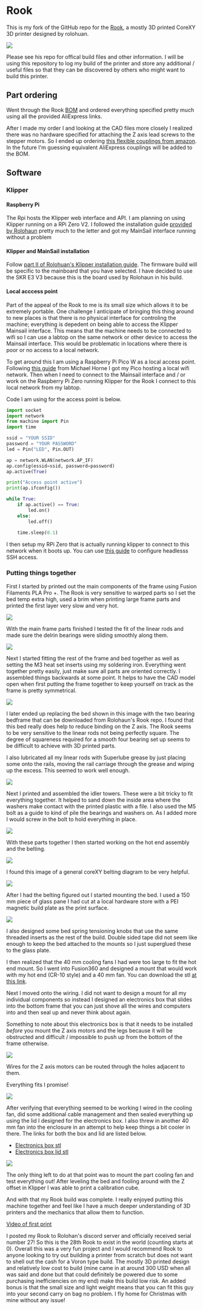 # Rook

This is my fork of the GitHub repo for the [Rook](https://github.com/rolohaun/Rook), a mostly 3D printed CoreXY 3D printer designed
by rolohuan. 

![](Build_Photos/rook.png)

Please see his repo for offical build files and other information. I will be using this repository to
log my build of the printer and store any additional / useful files so that they
can be discovered by others who might want to build this printer.

## Part ordering

Went through the Rook [BOM](https://docs.google.com/spreadsheets/d/1oHDEvndkkvPFOBis4atrHRHK_DMTvttFUFWDg2He6To/edit#gid=0) and
ordered everything specified pretty much using all the provided AliExpress links. 

After I made my order I and looking at the CAD files more closely I realized there was no
hardware specified for attaching the Z axis lead screws to the stepper motors. So I
ended up ordering [this flexible couplings from amazon](https://www.amazon.com/AFUNTA-Flexible-Couplings-Compatible-Machines/dp/B07JL1QYLS/ref=sr_1_4?crid=4MQ82V5BYPGQ&keywords=flexible+couplings+5mm+to+8mm&qid=1670003750&s=industrial&sprefix=Flexible+Couplings+%2Cindustrial%2C145&sr=1-4).
In the future I'm guessing equivalent AliExpress couplings will be added to the BOM.

## Software

### Klipper

#### Raspberry Pi

The Rpi hosts the Klipper web interface and API.
I am planning on using Klipper running on a RPi Zero V2. I followed the installation
guide [provided by Rolohaun](https://www.youtube.com/watch?v=OmBIHB9TFgc&t=314s)
pretty much to the letter and got my MainSail interface running without
a problem

#### Klipper and MainSail installation

Follow [part II of Rolohuan's Klipper installation guide](https://www.youtube.com/watch?v=-SYqTW7wJTo). The firmware build will be specific to the mainboard that you have selected. I have decided to
use the SKR E3 V3 because this is the board used by Rolohaun in his build. 

#### Local acccess point

Part of the appeal of the Rook to me is its small size which allows it to be extremely portable.
One challenge I anticipate of bringing this thing around to new places is that
there is no physical interface for controling the machine; everything is depedent on being
able to access the Klipper Mainsail interface. This means that the machine needs to be
connected to wifi so I can use a labtop on the same network 
or other device to access the Mainsail interface. This would be problematic in locations
where there is poor or no access to a local network. 

To get around this I am using a Raspberry Pi Pico W as a local access point. Following
[this guide](https://www.recantha.co.uk/blog/?p=21398) from Michael Horne I got my
Pico hosting a local wifi network. Then when I need to connect to the Mainsail interface
and / or work on the Raspberry Pi Zero running Klipper for the Rook I connect
to this local network from my labtop. 

Code I am using for the access point is below.

```python
import socket
import network
from machine import Pin
import time

ssid = "YOUR SSID"
password = "YOUR PASSWORD"
led = Pin("LED", Pin.OUT)

ap = network.WLAN(network.AP_IF)
ap.config(essid=ssid, password=password) 
ap.active(True)

print("Access point active")
print(ap.ifconfig())

while True:
    if ap.active() == True:
        led.on()
    else:
        led.off()
        
    time.sleep(0.1)
```

I then setup my RPi Zero that is actually running klipper to connect to this network when it boots up.
You can use [this guide](https://www.tomshardware.com/reviews/raspberry-pi-headless-setup-how-to,6028.html) to
configure headlesss SSH access.


### Putting things together

First I started by printed out the main components of the frame using Fusion Filaments PLA Pro +.
The Rook is very sensitive to warped parts so I set the bed temp extra high, used a brim
when printing large frame parts and printed the first layer very slow and very hot.

![](images/IMG_2728.jpg)

With the main frame parts finished I tested the
fit of the linear rods and made sure the delrin
bearings were sliding smoothly along them.

![](images/ezgif-1-534774e55d.gif)

Next I started fitting the rest of the frame and
bed together as well as setting the M3 heat
set inserts using my soldering iron. Everything
went together pretty easily, just make sure all
parts are oriented correctly. I assembled things
backwards at some point. It helps to have the CAD
model open when first putting the frame together
to keep yourself on track as the frame is pretty
symmetrical. 

![](images/IMG_2732.jpg)

I later ended up replacing the bed shown in this
image with the two bearing bedframe that can
be downloaded from Rolohaun's Rook repo. I
found that this bed really does help to reduce
binding on the Z axis. The Rook seems to be very
sensitive to the linear rods not being perfectly
square. The degree of squareness required for a
smooth four bearing set up seems to be difficult
to achieve with 3D printed parts. 

I also lubricated all my linear rods with
Superlube grease by just placing some onto
the rails, moving the rail carriage through the grease
and wiping up the excess. This seemed to work well enough.

![](images/ezgif-1-2e3a1e77f5.gif)

Next I printed and assembled the idler towers.
These were a bit tricky to fit everything together.
It helped to sand down the inside area where the washers make contact with the printed plastic with a file. I also used the M5 bolt as a guide to kind of pile the bearings and washers on. As I added more I would screw in the bolt to hold everything in place.

![](images/IMG_2740.jpg)

With these parts together I then started working on the hot end assembly and the belting. 

![](images/IMG_2754.jpg)

I found this image of a general coreXY belting diagram to be very helpful.

![](https://i0.wp.com/3ddistributed.com/wp-content/uploads/2020/04/CoreXY-Kinematics.png?resize=768%2C610&ssl=1)

After I had the belting figured out I started mounting the bed. I used a 150 mm piece of glass pane I had cut at
a local hardware store with a PEI magnetic build plate as the print surface. 

![](images/IMG_2856.jpg)

I also designed some bed spring tensioning knobs that use the same threaded inserts as the rest of the build.
Double sided tape did not seem like enough to keep the bed attached to the mounts so I just superglued
these to the glass plate.

I then realized that the 40 mm cooling fans I had were too large to fit the hot end mount. So I went into Fusion360 and designed a
mount that would work with my hot end (CR-10 style) and a 40 mm fan. You can download the stl [at this link](https://github.com/EthanHolleman/Rook-build/blob/main/ETH-STLs/X_Carriage-40mm-extra-tall.stl).

Next I moved onto the wiring. I did not want to design a mount for all my individual components so instead I designed an electronics
box that slides into the bottom frame that you can just shove all the wires and computers into and then seal up and never think
about again.

Something to note about this electronics box
is that it needs to be installed *before* you
mount the Z axis motors and the legs because
it will be obstructed and difficult / impossible
to push up from the bottom of the frame otherwise.

![](images/IMG_2851.jpg)

Wires for the Z axis motors can be routed
through the holes adjacent to them. 

Everything fits I promise!

![](images/IMG_2863.jpg)

After verifying that everything seemed to be working I wired in the cooling fan, did some additional cable management and then sealed everything up using the lid I designed for the electronics box. I also threw in another 40 mm
fan into the enclosure in an attempt to help 
keep things a bit cooler in there. The links for both the box and lid are listed below.

- [Electronics box stl](https://github.com/EthanHolleman/Rook-build/blob/main/ETH-STLs/electronicsBox.stl)
- [Electronics box lid stl](https://github.com/EthanHolleman/Rook-build/blob/main/ETH-STLs/electronicsBoxLid.stl)

![](images/IMG_2865.jpg)

The only thing left to do at that point was to mount the part cooling fan and test everything out! After leveling the bed and fooling around
with the Z offset in Klipper I was able to print a calibration cube.

And with that my Rook build was complete. I really enjoyed putting this machine together and feel like I have a much deeper understanding of
3D printers and the mechanics that allow them to function.


[Video of first print](https://www.youtube.com/watch?v=ggh4lNVPjAo)

I posted my Rook to Rolohan's discord server and officially received serial number 27! So this is the 28th Rook to exist in the world (counting starts at 0). Overall this was a very fun project and I would
recommend Rook to anyone looking to try out building
a printer from scratch but does not want to shell
out the cash for a Voron type build. The mostly
3D printed design and relatively low cost to build
(mine came in at around 300 USD when all was said
and done but that could definitely be powered due to
some purchasing inefficiencies on my end) make this
build low risk. An added bonus is that the small
size and light weight means that you can fit
this guy into your second carry on bag no problem.
I fly home for Christmas with mine without any
issue!







